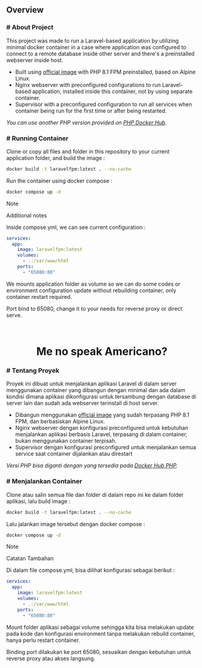 ## Overview

### # About Project
This project was made to run a Laravel-based application by utilizing minimal docker container in a case where application was configured to connect to a remote database inside other server and there's a preinstalled webserver inside host.

- Built using [official image](https://hub.docker.com/layers/library/php/8.1-fpm-alpine/images/sha256-fed51bf5b0a3c41418d6252e276d3b82c3077517099095eee67e1d652ea4372c?context=explore) with PHP 8.1 FPM preinstalled, based on Alpine Linux.
- Nginx webserver with preconfigured configurations to run Laravel-based application, installed inside this container, not by using separate container.
- Supervisor with a preconfigured configuration to run all services when container being run for the first time or after being restarted.

*You can use another PHP version provided on [PHP Docker Hub](https://hub.docker.com/_/php/tags?name=fpm-alpine).*

### # Running Container
Clone or copy all files and folder in this repository to your current application folder, and build the image :
```bash
docker build -t laravelfpm:latest . --no-cache
```
Run the container using docker compose :
```bash
docker compose up -d
```

> [!NOTE]
> Additional notes

Inside compose.yml, we can see current configuration :

```yaml
services:
  app:
    image: laravelfpm:latest
    volumes:
      - .:/var/www/html
    ports:
      - "65080:80"
```
We mounts application folder as volume so we can do some codes or environment configuration update without rebuilding container, only container restart required.

Port bind to 65080, change it to your needs for reverse proxy or direct serve.

<br>
<h1 align="center"> Me no speak Americano? </h1>

### # Tentang Proyek
Proyek ini dibuat untuk menjalankan aplikasi Laravel di dalam server menggunakan container yang dibangun dengan minimal dan ada dalam kondisi dimana aplikasi dikonfigurasi untuk tersambung dengan database di server lain dan sudah ada webserver terinstall di host server.

- Dibangun menggunakan [official image](https://hub.docker.com/layers/library/php/8.1-fpm-alpine/images/sha256-fed51bf5b0a3c41418d6252e276d3b82c3077517099095eee67e1d652ea4372c?context=explore) yang sudah terpasang PHP 8.1 FPM, dan berbasiskan Alpine Linux.
- Nginx webserver dengan konfigurasi preconfigured untuk kebutuhan menjalankan aplikasi berbasis Laravel, terpasang di dalam container, bukan menggunakan container terpisah.
- Supervisor dengan konfigurasi preconfigured untuk menjalankan semua service saat container dijalankan atau direstart

*Versi PHP bisa diganti dengan yang tersedia pada [Docker Hub PHP](https://hub.docker.com/_/php/tags?name=fpm-alpine).*

### # Menjalankan Container
Clone atau salin semua file dan folder di dalam repo ini ke dalam folder aplikasi, lalu build image :
```bash
docker build -t laravelfpm:latest . --no-cache
```
Lalu jalankan image tersebut dengan docker compose :
```bash
docker compose up -d
```
> [!NOTE]
> Catatan Tambahan

Di dalam file compose.yml, bisa dilihat konfigurasi sebagai berikut :

```yaml
services:
  app:
    image: laravelfpm:latest
    volumes:
      - .:/var/www/html
    ports:
      - "65080:80"
```
Mount folder aplikasi sebagai volume sehingga kita bisa melakukan update pada kode dan konfigurasi environment tanpa melakukan rebuild container, hanya perlu restart container.

Binding port dilakukan ke port 65080, sesuaikan dengan kebutuhan untuk reverse proxy atau akses langsung.
